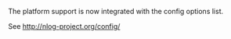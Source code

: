The platform support is now integrated with the config options list.

See http://nlog-project.org/config/